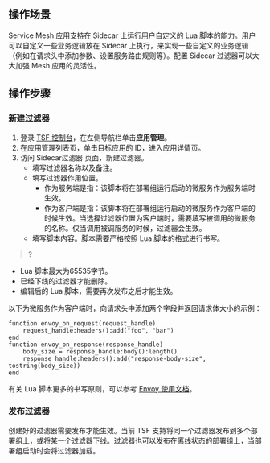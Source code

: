 ## 操作场景
Service Mesh 应用支持在 Sidecar 上运行用户自定义的 Lua 脚本的能力。用户可以自定义一些业务逻辑放在 Sidecar 上执行，来实现一些自定义的业务逻辑（例如在请求头中添加参数、设置服务路由规则等）。配置 Sidecar 过滤器可以大大加强 Mesh 应用的灵活性。


## 操作步骤
### 新建过滤器
1. 登录 [TSF 控制台](https://console.cloud.tencent.com/tsf)，在左侧导航栏单击**应用管理**。
2. 在应用管理列表页，单击目标应用的 ID，进入应用详情页。
3. 访问 Sidecar过滤器 页面，新建过滤器。
   - 填写过滤器名称以及备注。
   - 填写过滤器作用位置。
     - 作为服务端是指：该脚本将在部署组运行启动的微服务作为服务端时生效。
     - 作为客户端是指：该脚本将在部署组运行启动的微服务作为客户端的时候生效。当选择过滤器位置为客户端时，需要填写被调用的微服务的名称。仅当调用被调服务的时候，过滤器会生效。
   - 填写脚本内容。脚本需要严格按照 Lua 脚本的格式进行书写。

>?
- Lua 脚本最大为65535字节。
- 已经下线的过滤器才能删除。
- 编辑后的 Lua 脚本，需要再次发布之后才能生效。

以下为微服务作为客户端时，向请求头中添加两个字段并返回请求体大小的示例：
```
function envoy_on_request(request_handle)
    request_handle:headers():add("foo", "bar")
end
function envoy_on_response(response_handle)
    body_size = response_handle:body():length()
    response_handle:headers():add("response-body-size", tostring(body_size))
end
```

有关 Lua 脚本更多的书写原则，可以参考 [Envoy 使用文档](https://www.envoyproxy.io/docs/envoy/latest/configuration/http/http_filters/lua_filter)。


### 发布过滤器
创建好的过滤器需要发布才能生效。当前 TSF 支持将同一个过滤器发布到多个部署组上，或将某一个过滤器下线。过滤器也可以发布在离线状态的部署组上，当部署组启动时会将过滤器加载。








